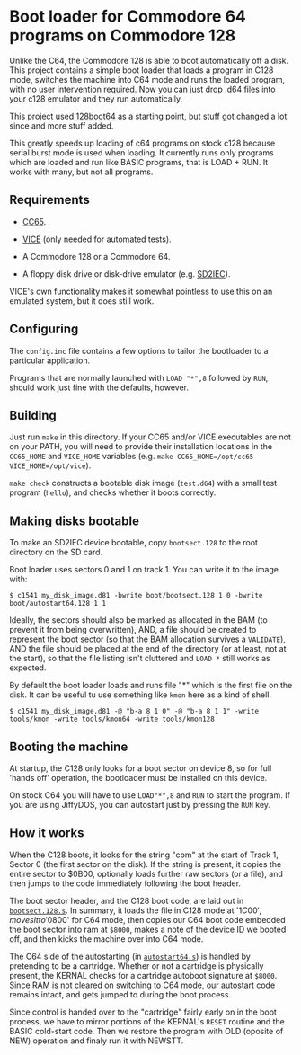# Boot loader for Commodore 64 programs on Commodore 128

Unlike the C64, the Commodore 128 is able to boot automatically off a disk. This project contains a simple boot loader that loads a program in C128 mode, 
switches the machine into C64 mode and runs the loaded program, with no user intervention required. Now you can just drop .d64 files into your c128
emulator and they run automatically.

This project used [128boot64](https://github.com/rhalkyard/128boot64) as a starting point, 
but stuff got changed a lot since and more stuff added. 

This greatly speeds up loading of c64 programs on stock c128 because serial burst mode is used when loading. It currently runs only programs which are loaded and run like BASIC programs, 
that is LOAD + RUN. It works with many, but not all programs.

## Requirements

- [CC65](https://cc65.github.io).

- [VICE](http://vice-emu.sourceforge.net) (only needed for automated tests).

- A Commodore 128 or a Commodore 64.

- A floppy disk drive or disk-drive emulator (e.g.
  [SD2IEC](https://www.c64-wiki.com/wiki/SD2IEC)).

VICE's own functionality makes it somewhat pointless to use this on an
emulated system, but it does still work.

## Configuring

The `config.inc` file contains a few options to tailor the bootloader to a
particular application.

Programs that are normally launched with `LOAD "*",8` followed by `RUN`,
should work just fine with the defaults, however.

## Building

Just run `make` in this directory. If your CC65 and/or VICE executables are not
on your PATH, you will need to provide their installation locations in the
`CC65_HOME` and `VICE_HOME` variables (e.g. `make CC65_HOME=/opt/cc65
VICE_HOME=/opt/vice`).

`make check` constructs a bootable disk image (`test.d64`) with a small test
program (`hello`), and checks whether it boots correctly.

## Making disks bootable

To make an SD2IEC device bootable, copy `bootsect.128` to the root directory on
the SD card.

Boot loader uses sectors 0 and 1 on track 1. You can write it to the image with:

    $ c1541 my_disk_image.d81 -bwrite boot/bootsect.128 1 0 -bwrite boot/autostart64.128 1 1 

Ideally, the sectors should also be marked as allocated in the BAM (to prevent it
from being overwritten), AND, a file should be created to represent the boot
sector (so that the BAM allocation survives a `VALIDATE`), AND the file should be
placed at the end of the directory (or at least, not at the start), so that the
file listing isn't cluttered and `LOAD *` still works as expected.

By default the boot loader loads and runs file "*" which is the first file on the disk.
It can be useful tu use something like `kmon` here as a kind of shell.

    $ c1541 my_disk_image.d81 -@ "b-a 8 1 0" -@ "b-a 8 1 1" -write tools/kmon -write tools/kmon64 -write tools/kmon128

## Booting the machine

At startup, the C128 only looks for a boot sector on device 8, so for full
'hands off' operation, the bootloader must be installed on this device. 

On stock C64 you will have to use `LOAD"*",8` and `RUN` to start the program.
If you are using JiffyDOS, you can autostart just by pressing the `RUN` key.

## How it works

When the C128 boots, it looks for the string "cbm" at the start of Track 1,
Sector 0 (the first sector on the disk). If the string is present, it copies the
entire sector to $0B00, optionally loads further raw sectors (or a file), and
then jumps to the code immediately following the boot header.

The boot sector header, and the C128 boot code, are laid out in
[`bootsect.128.s`](bootsect.128.s). In summary, it loads the file in C128 mode at '$1C00',
moves it to '$0800' for C64 mode, then copies our C64 boot code embedded the boot sector into ram at `$8000`, 
makes a note of the device ID we booted off, and then kicks the machine over into C64 mode.

The C64 side of the autostarting (in [`autostart64.s`](autostart64.s)) is
handled by pretending to be a cartridge. Whether or not a cartridge is
physically present, the KERNAL checks for a cartridge autoboot signature at
`$8000`. Since RAM is not cleared on switching to C64 mode, our autostart code
remains intact, and gets jumped to during the boot process.

Since control is handed over to the "cartridge" fairly early on in the boot
process, we have to mirror portions of the KERNAL's `RESET` routine and the
BASIC cold-start code. Then we restore the program with OLD (oposite of NEW)
operation and finaly run it with NEWSTT.
